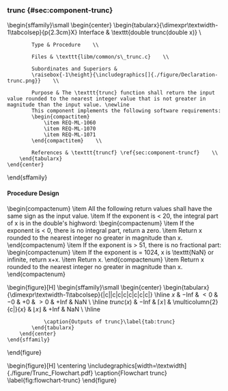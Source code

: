 ### trunc {#sec:component-trunc}

\begin{sffamily}\small
	\begin{center}
		\begin{tabularx}{\dimexpr\textwidth-1\tabcolsep}{p{2.3cm}X}
			Interface       & \texttt{double trunc(double x)} \\ 
			
			Type & Procedure    \\ 
			
			Files & \texttt{libm/common/s\_trunc.c}    \\ 
			
			Subordinates and Superiors &
			\raisebox{-1\height}{\includegraphics[]{./figure/Declaration-trunc.png}}    \\ 
			
			Purpose & The \texttt{trunc} function shall return the input value rounded to the nearest integer value that is not greater in magnitude than the input value. \newline
			This component implements the following software requirements:
			\begin{compactitem}
				\item REQ-ML-1060
				\item REQ-ML-1070
				\item REQ-ML-1071
			\end{compactitem}    \\ 
			
			References & \texttt{truncf} \ref{sec:component-truncf}    \\ 
		\end{tabularx}
	\end{center}
\end{sffamily}

#### Procedure Design

\begin{compactenum}
	\item All the following return values shall have the same sign as the input value.
	\item If the exponent is < 20, the integral part of x is in the double's highword:
	\begin{compactenum}
		\item If the exponent is < 0, there is no integral part, return a zero.
		\item Return x rounded to the nearest integer no greater in magnitude than x.
	\end{compactenum}
	\item If the exponent is > 51, there is no fractional part:
	\begin{compactenum}
		\item If the exponent is = 1024, x is \texttt{NaN} or infinite, return x+x.
		\item Return x.
	\end{compactenum}
	\item Return x rounded to the nearest integer no greater in magnitude than x.
\end{compactenum}

\begin{figure}[H]
	\begin{sffamily}\small
		\begin{center}
			\begin{tabularx}{\dimexpr\textwidth-1\tabcolsep}{|c||c|c|c|c|c|c|c|}
				\hline
				$x$        & $-$Inf & $<0$             & $-0$ & $+0$              & $>0$               & $+$Inf & NaN \\ \hline
				$trunc(x)$ & $-$Inf & $\lceil x\rceil$ & \multicolumn{2}{c|}{$x$} & $\lfloor x\rfloor$ & $+$Inf & NaN \\ \hline
				
				\caption{Outputs of trunc}\label{tab:trunc}
			\end{tabularx}
		\end{center}
	\end{sffamily}
\end{figure}

\begin{figure}[H]
	\centering
	\includegraphics[width=\textwidth]{./figure/Trunc_Flowchart.pdf}
	\caption{Flowchart trunc}
	\label{fig:flowchart-trunc}
\end{figure}